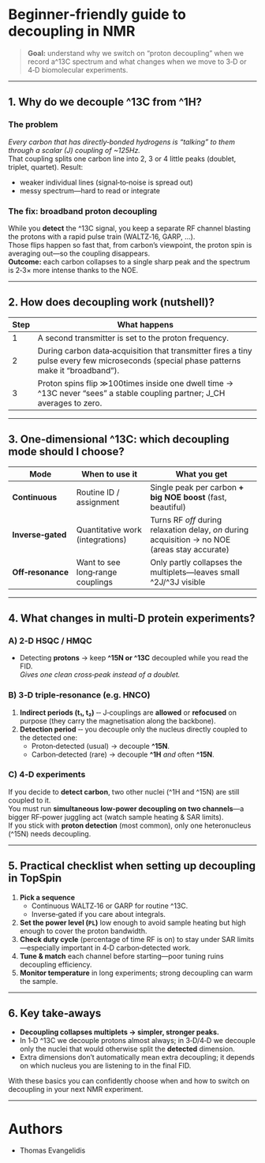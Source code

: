 # Beginner‑friendly guide to **decoupling** in NMR

> **Goal:** understand why we switch on “proton decoupling” when we record a^13C spectrum and what changes when we move to 3‑D or 4‑D biomolecular experiments.

---

## 1.  Why do we decouple ^13C from ^1H?

### The problem  
*Every carbon that has directly‑bonded hydrogens is “talking” to them through a scalar (J) coupling of ~125Hz.*  
That coupling splits one carbon line into 2, 3 or 4 little peaks (doublet, triplet, quartet). Result:

* weaker individual lines (signal‑to‑noise is spread out)  
* messy spectrum—hard to read or integrate  

### The fix: **broadband proton decoupling**  
While you **detect** the ^13C signal, you keep a separate RF channel blasting the protons with a rapid pulse train (WALTZ‑16, GARP, …).  
Those flips happen so fast that, from carbon’s viewpoint, the proton spin is averaging out—so the coupling disappears.  
**Outcome:** each carbon collapses to a single sharp peak and the spectrum is 2‑3× more intense thanks to the NOE.

---

## 2.  How does decoupling work (nutshell)?

| Step | What happens                                                      |
|------|-------------------------------------------------------------------|
| 1    | A second transmitter is set to the proton frequency.              |
| 2    | During carbon data‑acquisition that transmitter fires a tiny pulse every few microseconds (special phase patterns make it “broadband”). |
| 3    | Proton spins flip ≫100times inside one dwell time → ^13C never “sees” a stable coupling partner; J_CH averages to zero. |

---

## 3.  One‑dimensional ^13C: which decoupling mode should I choose?

| Mode               | When to use it      | What you get                               |
|--------------------|---------------------|--------------------------------------------|
| **Continuous**     | Routine ID / assignment | Single peak per carbon **+ big NOE boost** (fast, beautiful) |
| **Inverse‑gated**  | Quantitative work (integrations) | Turns RF *off* during relaxation delay, *on* during acquisition → no NOE (areas stay accurate) |
| **Off‑resonance**  | Want to see long‑range couplings | Only partly collapses the multiplets—leaves small ^2J/^3J visible |

---

## 4.  What changes in multi‑D protein experiments?

### A) 2‑D HSQC / HMQC  
* Detecting **protons** → keep **^15N or ^13C** decoupled while you read the FID.  
  *Gives one clean cross‑peak instead of a doublet.*

### B) 3‑D triple‑resonance (e.g. HNCO)  
1. **Indirect periods (t₁, t₂)** ‑‑ J‑couplings are **allowed** or **refocused** on purpose (they carry the magnetisation along the backbone).  
2. **Detection period** ‑‑ you decouple only the nucleus directly coupled to the detected one:  
   * Proton‑detected (usual) → decouple **^15N**.  
   * Carbon‑detected (rare) → decouple **^1H** *and* often **^15N**.

### C) 4‑D experiments  
If you decide to **detect carbon**, two other nuclei (^1H and ^15N) are still coupled to it.  
You must run **simultaneous low‑power decoupling on two channels**—a bigger RF‑power juggling act (watch sample heating & SAR limits).  
If you stick with **proton detection** (most common), only one heteronucleus (^15N) needs decoupling.

---

## 5.  Practical checklist when setting up decoupling in TopSpin

1. **Pick a sequence**  
   * Continuous WALTZ‑16 or GARP for routine ^13C.  
   * Inverse‑gated if you care about integrals.
2. **Set the power level (`PL`)** low enough to avoid sample heating but high enough to cover the proton bandwidth.  
3. **Check duty cycle** (percentage of time RF is on) to stay under SAR limits—especially important in 4‑D carbon‑detected work.  
4. **Tune & match** each channel before starting—poor tuning ruins decoupling efficiency.  
5. **Monitor temperature** in long experiments; strong decoupling can warm the sample.

---

## 6.  Key take‑aways

* **Decoupling collapses multiplets → simpler, stronger peaks.**  
* In 1‑D ^13C we decouple protons almost always; in 3‑D/4‑D we decouple only the nuclei that would otherwise split the **detected** dimension.  
* Extra dimensions don’t automatically mean extra decoupling; it depends on which nucleus you are listening to in the final FID.

With these basics you can confidently choose when and how to switch on decoupling in your next NMR experiment.

---

# Authors
- Thomas Evangelidis